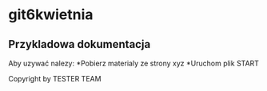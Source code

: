 # git6kwietnia

## Przykladowa dokumentacja

Aby uzywać nalezy:
*Pobierz materialy ze strony xyz
*Uruchom plik START

Copyright by TESTER TEAM
